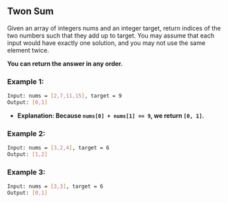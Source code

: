 ## Twon Sum 
Given an array of integers nums and an integer target, return indices of the two numbers such that they add up to target. You may assume that each input would have exactly one solution, and you may not use the same element twice.

**You can return the answer in any order.**

### Example 1:

```sh
Input: nums = [2,7,11,15], target = 9
Output: [0,1]
```
- **Explanation: Because `nums[0] + nums[1] == 9`, we return `[0, 1]`.**

### Example 2:
```sh
Input: nums = [3,2,4], target = 6
Output: [1,2]
```
### Example 3:
```sh
Input: nums = [3,3], target = 6
Output: [0,1]
```